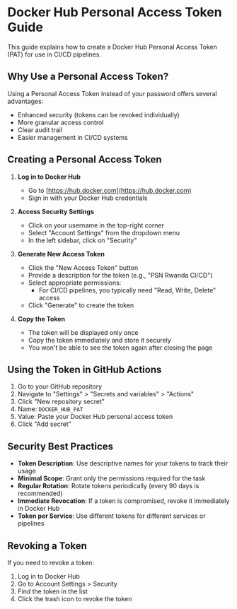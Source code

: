 # Docker Hub Personal Access Token Guide

This guide explains how to create a Docker Hub Personal Access Token (PAT) for use in CI/CD pipelines.

## Why Use a Personal Access Token?

Using a Personal Access Token instead of your password offers several advantages:
- Enhanced security (tokens can be revoked individually)
- More granular access control
- Clear audit trail
- Easier management in CI/CD systems

## Creating a Personal Access Token

1. **Log in to Docker Hub**
   - Go to [https://hub.docker.com](https://hub.docker.com)
   - Sign in with your Docker Hub credentials

2. **Access Security Settings**
   - Click on your username in the top-right corner
   - Select "Account Settings" from the dropdown menu
   - In the left sidebar, click on "Security"

3. **Generate New Access Token**
   - Click the "New Access Token" button
   - Provide a description for the token (e.g., "PSN Rwanda CI/CD")
   - Select appropriate permissions:
     - For CI/CD pipelines, you typically need "Read, Write, Delete" access
   - Click "Generate" to create the token

4. **Copy the Token**
   - The token will be displayed only once
   - Copy the token immediately and store it securely
   - You won't be able to see the token again after closing the page

## Using the Token in GitHub Actions

1. Go to your GitHub repository
2. Navigate to "Settings" > "Secrets and variables" > "Actions"
3. Click "New repository secret"
4. Name: `DOCKER_HUB_PAT`
5. Value: Paste your Docker Hub personal access token
6. Click "Add secret"

## Security Best Practices

- **Token Description**: Use descriptive names for your tokens to track their usage
- **Minimal Scope**: Grant only the permissions required for the task
- **Regular Rotation**: Rotate tokens periodically (every 90 days is recommended)
- **Immediate Revocation**: If a token is compromised, revoke it immediately in Docker Hub
- **Token per Service**: Use different tokens for different services or pipelines

## Revoking a Token

If you need to revoke a token:
1. Log in to Docker Hub
2. Go to Account Settings > Security
3. Find the token in the list
4. Click the trash icon to revoke the token 